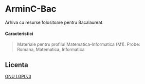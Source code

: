 # ArminC-Bac
Arhiva cu resurse folositoare pentru Bacalaureat.

#### Caracteristici

> Materiale pentru profilul Matematica-Informatica (M1).
> Probe: Romana, Matematica, Informatica

## Licenta
[GNU LGPLv3](https://tldrlegal.com/license/gnu-lesser-general-public-license-v3-(lgpl-3))